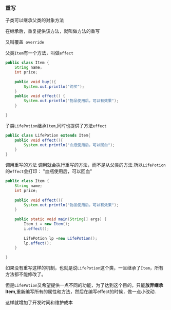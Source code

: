 ### 重写

子类可以继承父类的对象方法

在继承后，重复提供该方法，就叫做方法的重写

又叫覆盖` override`

父类`Item`有一个方法，叫做`effect`

```java
public class Item {
    String name;
    int price;
 
    public void buy(){
        System.out.println("购买");
    }
    public void effect() {
        System.out.println("物品使用后，可以有效果");
    }
 
}
```

子类`LifePotion`继承`Item`,同时也提供了方法`effect`

```java
public class LifePotion extends Item{
    public void effect(){
        System.out.println("血瓶使用后，可以回血");
    }    
}
```

调用重写的方法
调用就会执行重写的方法，而不是从父类的方法
所以`LifePotion`的`effect`会打印：
"血瓶使用后，可以回血"

```java
public class Item {
    String name;
    int price;
     
    public void effect(){
        System.out.println("物品使用后，可以有效果");
    }
     
    public static void main(String[] args) {
        Item i = new Item();
        i.effect();
         
        LifePotion lp =new LifePotion();
        lp.effect();
    }
     
}
```

如果没有重写这样的机制，也就是说`LifePotion`这个类，一旦继承了`Item`，所有方法都不能修改了。

但是`LifePotion`又希望提供一点不同的功能，为了达到这个目的，只能**放弃继承Item**,重新编写所有的属性和方法，然后在编写effect的时候，做一点小改动.

这样就增加了开发时间和维护成本